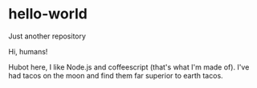 # hello-world
Just another repository

Hi, humans!

Hubot here, I like Node.js and coffeescript (that's what I'm made of).
I've had tacos on the moon and find them far superior to earth tacos.
